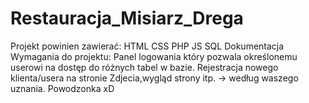 # Restauracja_Misiarz_Drega
Projekt powinien zawierać: HTML CSS PHP JS SQL Dokumentacja  Wymagania do projektu: Panel logowania który pozwala określonemu userowi na dostęp do różnych tabel w bazie. Rejestracja nowego klienta/usera na stronie Zdjecia,wygląd strony itp. -> według waszego uznania.  Powodzonka xD
